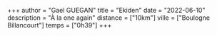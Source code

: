 +++
author = "Gael GUEGAN"
title = "Ekiden"
date = "2022-06-10"
description = "À la one again"
distance = ["10km"]
ville = ["Boulogne Billancourt"]
temps = ["0h39"]
+++